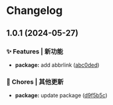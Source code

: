 # Changelog

## 1.0.1 (2024-05-27)


### ✨ Features | 新功能

* **package:** add abbrlink ([abc0ded](https://github.com/tangerball/abbrlink/commit/abc0ded6e0bb77986e9ba2ff7814a991d288697c))


### 🧹 Chores | 其他更新

* **package:** update package ([d9f5b5c](https://github.com/tangerball/abbrlink/commit/d9f5b5cb3fa17c041abefc240c62f83e43895ea8))
